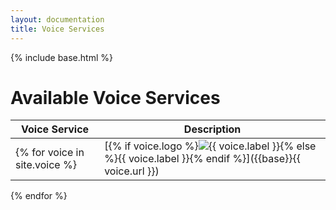 ```yaml
---
layout: documentation
title: Voice Services
---
```


{% include base.html %}

# Available Voice Services

| Voice Service | Description |
|-------|----------------------|
{% for voice in site.voice %}| [{% if voice.logo %}<img class="logo" src="{{base}}/{{voice.logo}}" title="{{ voice.label }}" alt="{{ voice.label }}" />{% else %}{{ voice.label }}{% endif %}]({{base}}{{ voice.url }}) | {{ voice.description }} |
{% endfor %}
